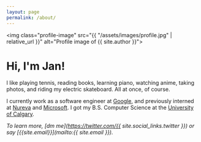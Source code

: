```yaml
---
layout: page
permalink: /about/
---
```


<img
    class="profile-image"
    src="{{ "/assets/images/profile.jpg" | relative_url }}"
    alt="Profile image of {{ site.author }}">

# Hi, I'm Jan!

I like playing tennis, reading books, learning piano, watching anime,
taking photos, and riding my electric skateboard. All at once, of course.

I currently work as a software engineer at [Google](https://about.google),
and previously interned at [Nureva](https://www.nureva.com) and
[Microsoft](/blog/2016/10/18/interning-at-microsoft.html).
I got my B.S. Computer Science at the
[University of Calgary](https://www.ucalgary.ca).

*To learn more, [dm me](https://twitter.com/{{ site.social_links.twitter }})
or say [{{site.email}}](mailto:{{ site.email }}).*

